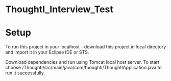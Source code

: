 # ThoughtI_Interview_Test

# Setup
To run this project in your localhost - download this project in local directory and import it in your Eclipse IDE or STS.

Download dependencies and run using Tomcat local host server. To start choose /ThoughtI/src/main/java/com/thoughti/ThoughtIApplication.java to run it successfully.
